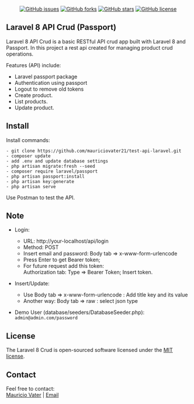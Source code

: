 <p align="center">
<a href="https://github.com/mauriciovater21/test-api-laravel/issues"><img alt="GitHub issues" src="https://img.shields.io/github/issues/mauriciovater21/test-api-laravel"></a>
<a href="https://github.com/mauriciovater21/test-api-laravel/network"><img alt="GitHub forks" src="https://img.shields.io/github/forks/mauriciovater21/test-api-laravel"></a>
<a href="https://github.com/mauriciovater21/test-api-laravel/stargazers"><img alt="GitHub stars" src="https://img.shields.io/github/stars/mauriciovater21/test-api-laravel"></a>
<a href="https://github.com/mauriciovater21/test-api-laravel/blob/master/LICENSE.md"><img alt="GitHub license" src="https://img.shields.io/github/license/mauriciovater21/test-api-laravel"></a>

</p>

## Laravel 8 API Crud (Passport)

Laravel 8 API Crud is a basic RESTful API crud app built with Laravel 8 and Passport. In this project a rest api created for managing product crud operations. 

Features (API) include:

- Laravel passport package
- Authentication using passport
- Logout to remove old tokens 
- Create product.
- List products.
- Update product.


## Install

Install commands:
``` 
- git clone https://github.com/mauriciovater21/test-api-laravel.git 
- composer update
- add .env and update database settings
- php artisan migrate:fresh --seed
- composer require laravel/passport
- php artisan passport:install
- php artisan key:generate
- php artisan serve

```

Use Postman to test the API.


## Note

- Login: 
    - URL: http://your-localhost/api/login 
    - Method: POST
    - Insert email and password: Body tab => x-www-form-urlencode
    - Press Enter to get Bearer token;
    - For future request add this token: 
      <br>Authorization tab: Type => Bearer Token; Insert token.
    
- Insert/Update:
    - Use Body tab => x-www-form-urlencode : Add title key and its value
    - Another way: Body tab => raw : select json type 
- Demo User (database/seeders/DatabaseSeeder.php): 
<br> ```admin@admin.com/password```


## License

The Laravel 8 Crud is open-sourced software licensed under the [MIT license](https://opensource.org/licenses/MIT).


## Contact

Feel free to contact:  
<a href="https://www.linkedin.com/in/mauriciovater">Mauricio Vater</a> | <a href="mailto:mauriciovater21@gmail.com">Email</a>